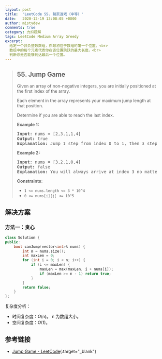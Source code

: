 ```yaml
---
layout: post
title:  "LeetCode 55. 跳跃游戏（中等）"
date:   2020-12-19 13:08:05 +0800
author: mistydew
comments: true
category: 力扣题解
tags: LeetCode Medium Array Greedy
excerpt:
  给定一个非负整数数组，你最初位于数组的第一个位置。<br>
  数组中的每个元素代表你在该位置跳跃的最大长度。<br>
  判断你是否能够到达最后一个位置。
---
```

> ## 55. Jump Game
> 
> Given an array of non-negative integers, you are initially positioned at the
> first index of the array.
> 
> Each element in the array represents your maximum jump length at that
> position.
> 
> Determine if you are able to reach the last index.
> 
> **Example 1:**
> 
> <pre>
> <strong>Input:</strong> nums = [2,3,1,1,4]
> <strong>Output:</strong> true
> <strong>Explanation:</strong> Jump 1 step from index 0 to 1, then 3 steps to the last index.
> </pre>
> 
> **Example 2:**
> 
> <pre>
> <strong>Input:</strong> nums = [3,2,1,0,4]
> <strong>Output:</strong> false
> <strong>Explanation:</strong> You will always arrive at index 3 no matter what. Its maximum jump length is 0, which makes it impossible to reach the last index.
> </pre>
>  
> **Constraints:**
> 
> * `1 <= nums.length <= 3 * 10^4`
> * `0 <= nums[i][j] <= 10^5`

## 解决方案

### 方法一：贪心

```cpp
class Solution {
public:
    bool canJump(vector<int>& nums) {
        int n = nums.size();
        int maxLen = 0;
        for (int i = 0; i < n; i++) {
            if (i <= maxLen) {
                maxLen = max(maxLen, i + nums[i]);
                if (maxLen >= n - 1) return true;
            }
        }
        return false;
    }
};
```

复杂度分析：
* 时间复杂度：*O*(n)。
  n 为数组大小。
* 空间复杂度：*O*(1)。

## 参考链接

* [Jump Game - LeetCode](https://leetcode.com/problems/jump-game/){:target="_blank"}
